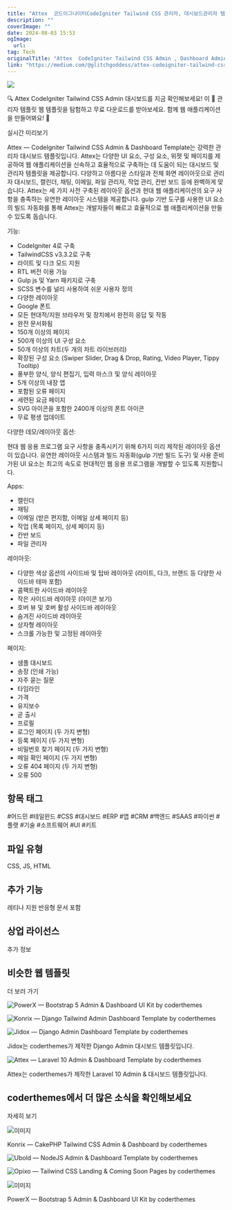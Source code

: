 ```yaml
---
title: "Attex  코드이그나이터CodeIgniter Tailwind CSS 관리자, 대시보드관리자 템플릿 웹 템플릿"
description: ""
coverImage: ""
date: 2024-08-03 15:53
ogImage: 
  url: 
tag: Tech
originalTitle: "Attex  CodeIgniter Tailwind CSS Admin , Dashboard Admin Templates Web Templates"
link: "https://medium.com/@glitchgoddess/attex-codeigniter-tailwind-css-admin-dashboard-admin-templates-web-templates-0f51956f4190"
---
```




<img src="/assets/img/AttexCodeIgniterTailwindCSSAdmin-DashboardAdminTemplatesWebTemplates_0.png" />

🔍 Attex CodeIgniter Tailwind CSS Admin 대시보드를 지금 확인해보세요! 이 📁 관리자 템플릿 웹 템플릿을 탐험하고 무료 다운로드를 받아보세요. 함께 웹 애플리케이션을 만들어봐요! 🚀

실시간 미리보기

Attex — CodeIgniter Tailwind CSS Admin & Dashboard Template는 강력한 관리자 대시보드 템플릿입니다. Attex는 다양한 UI 요소, 구성 요소, 위젯 및 페이지를 제공하여 웹 애플리케이션을 신속하고 효율적으로 구축하는 데 도움이 되는 대시보드 및 관리자 템플릿을 제공합니다. 다양하고 아름다운 스타일과 전체 화면 레이아웃으로 관리자 대시보드, 캘린더, 채팅, 이메일, 파일 관리자, 작업 관리, 칸반 보드 등에 완벽하게 맞습니다. Attex는 세 가지 사전 구축된 레이아웃 옵션과 현대 웹 애플리케이션의 요구 사항을 충족하는 유연한 레이아웃 시스템을 제공합니다. gulp 기반 도구를 사용한 UI 요소의 빌드 자동화를 통해 Attex는 개발자들이 빠르고 효율적으로 웹 애플리케이션을 만들 수 있도록 돕습니다.

<div class="content-ad"></div>

기능:

- CodeIgniter 4로 구축
- TailwindCSS v3.3.2로 구축
- 라이트 및 다크 모드 지원
- RTL 버전 이용 가능
- Gulp js 및 Yarn 패키지로 구축
- SCSS 변수를 널리 사용하여 쉬운 사용자 정의
- 다양한 레이아웃
- Google 폰트
- 모든 현대적/지원 브라우저 및 장치에서 완전히 응답 및 작동
- 완전 문서화됨
- 150개 이상의 페이지
- 500개 이상의 UI 구성 요소
- 50개 이상의 차트(두 개의 차트 라이브러리)
- 확장된 구성 요소 (Swiper Slider, Drag & Drop, Rating, Video Player, Tippy Tooltip)
- 풍부한 양식, 양식 편집기, 입력 마스크 및 양식 레이아웃
- 5개 이상의 내장 앱
- 포함된 오류 페이지
- 세련된 요금 페이지
- SVG 아이콘을 포함한 2400개 이상의 폰트 아이콘
- 무료 평생 업데이트

다양한 데모/레이아웃 옵션:

현대 웹 응용 프로그램 요구 사항을 충족시키기 위해 6가지 미리 제작된 레이아웃 옵션이 있습니다. 유연한 레이아웃 시스템과 빌드 자동화(gulp 기반 빌드 도구) 및 사용 준비가된 UI 요소는 최고의 속도로 현대적인 웹 응용 프로그램을 개발할 수 있도록 지원합니다.

<div class="content-ad"></div>

Apps:

- 캘린더
- 채팅
- 이메일 (받은 편지함, 이메일 상세 페이지 등)
- 작업 (목록 페이지, 상세 페이지 등)
- 칸반 보드
- 파일 관리자

레이아웃:

- 다양한 색상 옵션의 사이드바 및 탑바 레이아웃 (라이트, 다크, 브랜드 등 다양한 사이드바 테마 포함)
- 콤팩트한 사이드바 레이아웃
- 작은 사이드바 레이아웃 (아이콘 보기)
- 호버 뷰 및 호버 활성 사이드바 레이아웃
- 숨겨진 사이드바 레이아웃
- 상자형 레이아웃
- 스크롤 가능한 및 고정된 레이아웃

<div class="content-ad"></div>

페이지:

- 샘플 대시보드
- 송장 (인쇄 가능)
- 자주 묻는 질문
- 타임라인
- 가격
- 유지보수
- 곧 출시
- 프로필
- 로그인 페이지 (두 가지 변형)
- 등록 페이지 (두 가지 변형)
- 비밀번호 찾기 페이지 (두 가지 변형)
- 메일 확인 페이지 (두 가지 변형)
- 오류 404 페이지 (두 가지 변형)
- 오류 500

## 항목 태그

#어드민 #테일윈드 #CSS #대시보드 #ERP #앱 #CRM #백엔드 #SAAS #파이썬 #플랫 #기술 #소프트웨어 #UI #키트

<div class="content-ad"></div>

## 파일 유형

CSS, JS, HTML

## 추가 기능

레티나 지원
반응형
문서 포함

<div class="content-ad"></div>

## 상업 라이선스

추가 정보

## 비슷한 웹 템플릿

더 보러 가기

<div class="content-ad"></div>

![PowerX — Bootstrap 5 Admin & Dashboard UI Kit by coderthemes](/assets/img/AttexCodeIgniterTailwindCSSAdmin-DashboardAdminTemplatesWebTemplates_1.png)

![Konrix — Django Tailwind Admin Dashboard Template by coderthemes](/assets/img/AttexCodeIgniterTailwindCSSAdmin-DashboardAdminTemplatesWebTemplates_2.png)

<div class="content-ad"></div>

![Jidox — Django Admin Dashboard Template by coderthemes](/assets/img/AttexCodeIgniterTailwindCSSAdmin-DashboardAdminTemplatesWebTemplates_3.png)

Jidox는 coderthemes가 제작한 Django Admin 대시보드 템플릿입니다.

![Attex — Laravel 10 Admin & Dashboard Template by coderthemes](/assets/img/AttexCodeIgniterTailwindCSSAdmin-DashboardAdminTemplatesWebTemplates_4.png)

Attex는 coderthemes가 제작한 Laravel 10 Admin & 대시보드 템플릿입니다.

<div class="content-ad"></div>

## coderthemes에서 더 많은 소식을 확인해보세요

자세히 보기

![이미지](/assets/img/AttexCodeIgniterTailwindCSSAdmin-DashboardAdminTemplatesWebTemplates_5.png)

Konrix — CakePHP Tailwind CSS Admin & Dashboard by coderthemes

<div class="content-ad"></div>

![Ubold — NodeJS Admin & Dashboard Template by coderthemes](/assets/img/AttexCodeIgniterTailwindCSSAdmin-DashboardAdminTemplatesWebTemplates_6.png)

![Opixo — Tailwind CSS Landing & Coming Soon Pages by coderthemes](/assets/img/AttexCodeIgniterTailwindCSSAdmin-DashboardAdminTemplatesWebTemplates_7.png)

<div class="content-ad"></div>


![이미지](/assets/img/AttexCodeIgniterTailwindCSSAdmin-DashboardAdminTemplatesWebTemplates_8.png)

PowerX — Bootstrap 5 Admin & Dashboard UI Kit by coderthemes

